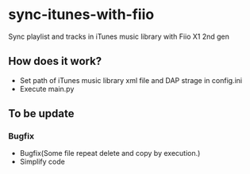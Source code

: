 # sync-itunes-with-fiio

Sync playlist and tracks in iTunes music library with Fiio X1 2nd gen  

## How does it work?
- Set  path of iTunes music library xml file and DAP strage in config.ini
- Execute main.py

## To be update
### Bugfix
- Bugfix(Some file repeat delete and copy by execution.)
- Simplify code


